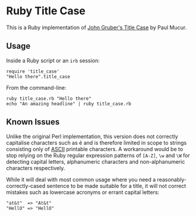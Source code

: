 Ruby Title Case
===============

This is a Ruby implementation of [John Gruber's Title Case][gruber] by Paul Mucur.

  [gruber]: http://daringfireball.net/2008/05/title_case
  
Usage
-----

Inside a Ruby script or an `irb` session:

    require 'title_case'
    "Hello there".title_case
    
From the command-line:

    ruby title_case.rb "Hello there"
    echo "An amazing headline" | ruby title_case.rb

Known Issues
------------

Unlike the original Perl implementation, this version does not correctly capitalise characters such as é and is therefore limited in scope to strings consisting only of [ASCII](http://en.wikipedia.org/wiki/Ascii) printable characters. A workaround would be to stop relying on the Ruby regular expression patterns of `[A-Z]`, `\w` and `\W` for detecting capital letters, alphanumeric characters and non-alphanumeric characters respectively.

While it will deal with most common usage where you need a reasonably-correctly-cased sentence to be made suitable for a title, it will not correct mistakes such as lowercase acronyms or errant capital letters:

    "at&t"  => "At&t"
    "HellO" => "HellO"